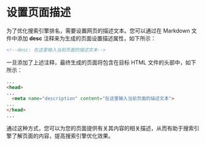 # 设置页面描述

为了优化搜索引擎排名，需要设置网页的描述文本。您可以通过在 Markdown 文件中添加 **desc** 注释来为生成的页面设置描述属性，如下所示：

```markdown
<!--desc: 在这里输入当前页面的描述文本-->
```

一旦添加了上述注释，最终生成的页面将包含在目标 HTML 文件的头部中，如下所示：

```html
...
<head>
...
  <meta name="description" content="在这里输入当前页面的描述文本">
...
</head>
...
```

通过这种方式，您可以为您的页面提供有关其内容的相关描述，从而有助于搜索引擎了解页面的内容，提高搜索引擎优化效果。